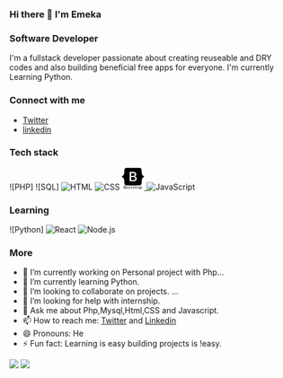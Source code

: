 ### Hi there 👋 I'm Emeka

### Software Developer
I'm a fullstack developer passionate about creating reuseable and DRY codes and also building beneficial free apps for everyone. I'm currently Learning Python.

### Connect with me
* [Twitter](https://twitter.com/emeka_chukwuma_)
* [linkedin](https://www.linkedin.com/in/emeka-chukwuma-99581a233)

### Tech stack
![PHP]
![SQL]
![HTML](https://img.shields.io/badge/HTML5-E34F26?style=for-the-badge&logo=html5&logoColor=white) 
![CSS](https://img.shields.io/badge/-css3-1572B6?&style=for-the-badge&logo=css3&logoColor=white)
<a href="https://getbootstrap.com" target="_blank">
  <img src="https://raw.githubusercontent.com/devicons/devicon/master/icons/bootstrap/bootstrap-plain-wordmark.svg"  alt="bootstrap" width="40" height="40"/>
 </a>
 ![JavaScript](https://img.shields.io/badge/-javascript-F7DF1E?&style=for-the-badge&logo=javascript&logoColor=black)

### Learning

![Python]
![React](https://img.shields.io/badge/-ReactJS-grey?&style=for-the-badge&logo=react&logoColor=61DAFB)
![Node.js](https://img.shields.io/badge/Node.js-339933?style=for-the-badge&logo=nodedotjs&logoColor=white)

### More

- 🔭 I’m currently working on Personal project with Php...
- 🌱 I’m currently learning Python.
- 👯 I’m looking to collaborate on projects. ...
- 🤔 I’m looking for help with internship. 
- 💬 Ask me about Php,Mysql,Html,CSS and Javascript.
- 📫 How to reach me: [Twitter](https://twitter.com/emeka_chukwuma_) and [Linkedin](https://www.linkedin.com/in/emeka-chukwuma-99581a233)
- 😄 Pronouns: He
- ⚡ Fun fact: Learning is easy building projects is !easy.


<img src="https://github-profile-trophy.vercel.app/?username=emekach&theme=flat"/>

<img src="https://api.githubtrends.io/user/svg/emekach/langs?time_range=one_year&use_percent=True&include_private=True&theme=classic"/>
